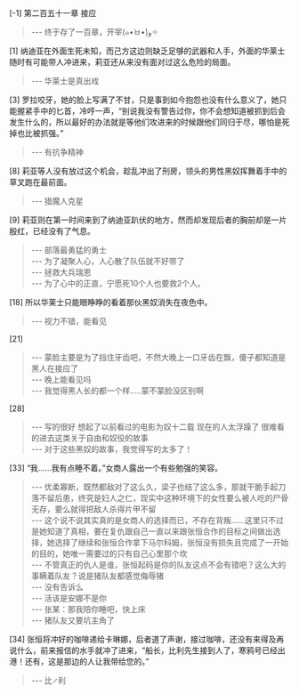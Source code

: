 
[-1] 第二百五十一章 接应
>--- 终于存了一百章，开宰(๑•̀ㅂ•́)و✧<br>

[1] 纳迪亚在外面生死未知，而己方这边则缺乏足够的武器和人手，外面的华莱士随时有可能带人冲进来，莉亚还从来没有面对过这么危险的局面。
>--- 华莱士是真出戏<br>

[3] 罗拉咬牙，她的脸上写满了不甘，只是事到如今抱怨也没有什么意义了，她只能握紧手中的匕首，冷哼一声，“别说我没有警告过你，你不会想知道被抓到后会发生什么的，所以最好的办法就是等他们攻进来的时候跟他们同归于尽，哪怕是死掉也比被抓强。”
>--- 有抗争精神<br>

[8] 莉亚等人没有放过这个机会，趁乱冲出了刑房，领头的男性黑奴挥舞着手中的草叉跑在最前面。
>--- 猎魔人克星<br>

[9] 莉亚则在第一时间来到了纳迪亚趴伏的地方，然而却发现后者的胸前却是一片殷红，已经没有了气息。
>--- 部落最勇猛的勇士<br>
>--- 为了凝聚人心，人心散了队伍就不好带了<br>
>--- 拯救大兵瑞恩<br>
>--- 为了心中的正直，宁愿死10个人也要救2个人。<br>

[18] 所以华莱士只能眼睁睁的看着那伙黑奴消失在夜色中。
>--- 视力不错，能看见<br>

[21] 
>--- 蒙脸主要是为了挡住牙齿吧，不然大晚上一口牙齿在飘，傻子都知道是黑人在接应了<br>
>--- 晚上能看见吗<br>
>--- 我觉得黑人长的都一个样.....蒙不蒙脸没区别啊<br>

[28] 
>--- 写的很好 想起了以前看过的电影为奴十二载 现在的人太浮躁了 很难看的进去这类关于自由和奴役的故事<br>
>--- 对于这些黑奴的故事，我觉得写的太多了！<br>

[33] “我……我有点睡不着。”女商人露出一个有些勉强的笑容。
>--- 优柔寡断，既然都敌对了这么久，梁子也结了这么多，那就干脆手起刀落不留后患，终究是妇人之仁，现实中这种环境下的女性要么被人吃的尸骨无存，要么就得把敌人杀得片甲不留<br>
>--- 这个说不说其实真的是女商人的选择而已，不存在背叛……这里只不过是她知道了真相，要在复仇跟自己一直以来跟张恒合作的目标之间做出选择，她选择了继续和张恒合作拿下马尔科姆，张恒没有损失且完成了一开始的目的，她唯一需要过的只有自己心里那个坎<br>
>--- 不管真正的仇人是谁，张恒起码是你的队友这点不会有错吧？这么大的事瞒着队友？说是猪队友都感觉侮辱猪<br>
>--- 没有告诉么<br>
>--- 活该是安娜不是你<br>
>--- 张某：那我陪你睡吧，快上床<br>
>--- 猪队友又要坑主角了<br>

[34] 张恒将冲好的咖啡递给卡琳娜，后者道了声谢，接过咖啡，还没有来得及再说什么，前来报信的水手就冲了进来，“船长，比利先生接到人了，寒鸦号已经出港！还有，这是那边的人让我带给您的。”
>--- 比♂利<br>

